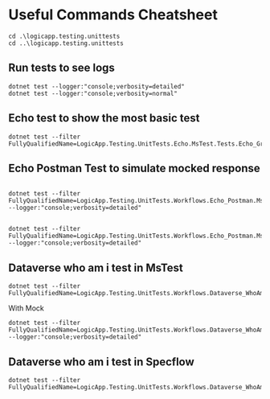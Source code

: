 
# Useful Commands Cheatsheet


```
cd .\logicapp.testing.unittests
cd ..\logicapp.testing.unittests
```

## Run tests to see logs
```
dotnet test --logger:"console;verbosity=detailed"
dotnet test --logger:"console;verbosity=normal"
```

## Echo test to show the most basic test
```
dotnet test --filter FullyQualifiedName=LogicApp.Testing.UnitTests.Echo.MsTest.Tests.Echo_GreenPath
```

## Echo Postman Test to simulate mocked response
```

dotnet test --filter FullyQualifiedName=LogicApp.Testing.UnitTests.Workflows.Echo_Postman.MsTest.Tests.Echo_Postman_GreenPath  --logger:"console;verbosity=detailed"


dotnet test --filter FullyQualifiedName=LogicApp.Testing.UnitTests.Workflows.Echo_Postman.MsTest.TestsWithMock.Echo_Postman_WithMock  --logger:"console;verbosity=detailed"

```

## Dataverse who am i test in MsTest
```
dotnet test --filter FullyQualifiedName=LogicApp.Testing.UnitTests.Workflows.Dataverse_WhoAmI.MsTest.Tests.DataverseWhoAmI_GreenPath
```

With Mock
```
dotnet test --filter FullyQualifiedName=LogicApp.Testing.UnitTests.Workflows.Dataverse_WhoAmI.MsTest.TestsWithMock.DataverseWhoAmI_GreenPath_WithMock  --logger:"console;verbosity=detailed"
```

## Dataverse who am i test in Specflow
```
dotnet test --filter FullyQualifiedName=LogicApp.Testing.UnitTests.Workflows.Dataverse_WhoAmI.Specflow.Dataverse_WhoAmIFeature.Dataverse_WhoAmI_GreenPath_Specflow
```









